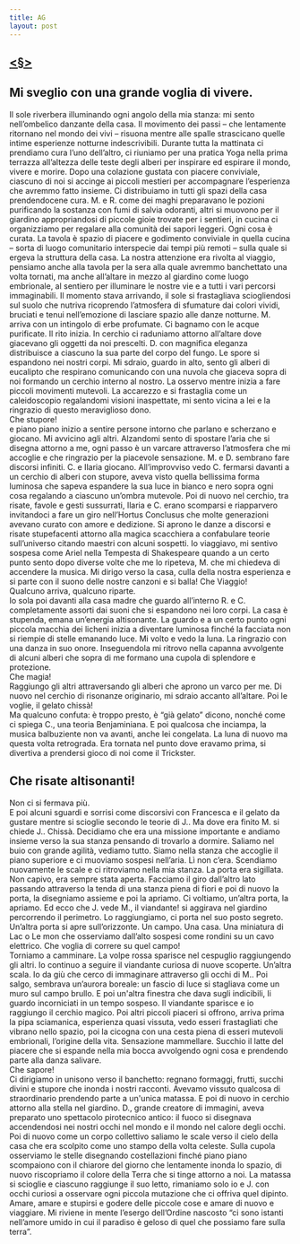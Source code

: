 ```yaml
---
title: AG
layout: post
---
```

## [<§>](https://indicibile.xyz)
## Mi sveglio con una grande voglia di vivere. 
Il sole riverbera illuminando ogni angolo della mia stanza: mi sento nell’ombelico danzante della casa. Il movimento dei passi – che lentamente ritornano nel mondo dei vivi – risuona mentre alle spalle strascicano quelle intime esperienze notturne indescrivibili. Durante tutta la mattinata ci prendiamo cura l’uno dell’altro, ci riuniamo per una pratica Yoga nella prima terrazza all’altezza delle teste degli alberi per inspirare ed espirare il mondo, vivere e morire. Dopo una colazione gustata con piacere conviviale, ciascuno di noi si accinge ai piccoli mestieri per accompagnare l’esperienza che avremmo fatto insieme. Ci distribuiamo in tutti gli spazi della casa prendendocene cura. M. e R. come dei maghi preparavano le pozioni purificando la sostanza con fumi di salvia odoranti, altri si muovono per il giardino appropriandosi di piccole gioie trovate per i sentieri, in cucina ci organizziamo per regalare alla comunità dei sapori leggeri. Ogni cosa è curata. La tavola è spazio di piacere e godimento conviviale in quella cucina – sorta di luogo comunitario interspecie dai tempi più remoti – sulla quale si ergeva la struttura della casa. La nostra attenzione era rivolta al viaggio, pensiamo anche alla tavola per la sera alla quale avremmo banchettato una volta tornati, ma anche all’altare in mezzo al giardino come luogo embrionale, al sentiero per illuminare le nostre vie e a tutti i vari percorsi immaginabili. 
Il momento stava arrivando, il sole si frastagliava sciogliendosi sul suolo che nutriva ricoprendo l’atmosfera di sfumature dai colori vividi, bruciati e tenui nell’emozione di lasciare spazio alle danze notturne. M. arriva con un intingolo di erbe profumate. Ci bagnamo con le acque purificate. Il rito inizia. In cerchio ci raduniamo attorno all’altare dove giacevano gli oggetti da noi prescelti. D. con magnifica eleganza distribuisce a ciascuno la sua parte del corpo del fungo. Le spore si espandono nei nostri corpi. Mi sdraio, guardo in alto, sento gli alberi di eucalipto che respirano comunicando con una nuvola che giaceva sopra di noi formando un cerchio interno al nostro. La osservo mentre inizia a fare piccoli movimenti mutevoli. La accarezzo e si frastaglia come un caleidoscopio regalandomi visioni inaspettate, mi sento vicina a lei e la ringrazio di questo meraviglioso dono.  
Che stupore!  
e piano piano inizio a sentire persone intorno che parlano e scherzano e giocano.  Mi avvicino agli altri. Alzandomi sento di spostare l’aria che si disegna attorno a me, ogni passo è un varcare attraverso l’atmosfera che mi accoglie e che ringrazio per la piacevole sensazione. M. e D. sembrano fare discorsi infiniti. C. e Ilaria giocano. All’improvviso vedo C. fermarsi davanti a un cerchio di alberi con stupore, aveva visto quella bellissima forma luminosa che sapeva espandere la sua luce in bianco e nero sopra ogni cosa regalando a ciascuno un’ombra mutevole. Poi di nuovo nel cerchio, tra risate, favole e gesti sussurrati, Ilaria e C. erano scomparsi e riapparvero invitandoci a fare un giro nell’Hortus Conclusus che molte generazioni avevano curato con amore e dedizione. Si aprono le danze a discorsi e risate stupefacenti attorno alla magica scacchiera a confabulare teorie sull’universo citando maestri con alcuni sospetti. Io viaggiavo, mi sentivo sospesa come Ariel nella Tempesta di Shakespeare quando a un certo punto sento dopo diverse volte che me lo ripeteva, M. che mi chiedeva di accendere la musica. Mi dirigo verso la casa, culla della nostra esperienza e si parte con il suono delle nostre canzoni e si balla! 
Che Viaggio!  
Qualcuno arriva, qualcuno riparte.  
Io sola poi davanti alla casa madre che guardo all’interno R. e C. completamente assorti dai suoni che si espandono nei loro corpi. La casa è stupenda, emana un’energia altisonante. La guardo e a un certo punto ogni piccola macchia dei licheni inizia a diventare luminosa finché la facciata non si riempie di stelle emanando luce. Mi volto e vedo la luna. La ringrazio con una danza in suo onore. Inseguendola mi ritrovo nella capanna avvolgente di alcuni alberi che sopra di me formano una cupola di splendore e protezione.  
Che magia!  
Raggiungo gli altri attraversando gli alberi che aprono un varco per me. Di nuovo nel cerchio di risonanze originario, mi sdraio accanto all’altare. 
Poi le voglie, il gelato chissà!  
Ma qualcuno confuta: è troppo presto, è “già gelato” dicono, nonché come ci spiega C., una teoria Benjaminiana. E poi qualcosa che inciampa, la musica balbuziente non va avanti, anche lei congelata. La luna di nuovo ma questa volta retrograda. Era tornata nel punto dove eravamo prima, si divertiva a prendersi gioco di noi come il Trickster.  
## Che risate altisonanti!  
Non ci si fermava più.  
E poi alcuni sguardi e sorrisi come discorsivi con Francesca e il gelato da gustare mentre si scioglie secondo le teorie di J.. Ma dove era finito M. si chiede J.. Chissà. Decidiamo che era una missione importante e andiamo insieme verso la sua stanza pensando di trovarlo a dormire. Saliamo nel buio con grande agilità, vediamo tutto. Siamo nella stanza che accoglie il piano superiore e ci muoviamo sospesi nell’aria. Lì non c’era. Scendiamo nuovamente le scale e ci ritroviamo nella mia stanza. La porta era sigillata. Non capivo, era sempre stata aperta. Facciamo il giro dall’altro lato passando attraverso la tenda di una stanza piena di fiori e poi di nuovo la porta, la disegniamo assieme e poi la apriamo. Ci voltiamo, un’altra porta, la apriamo. Ed ecco che J. vede M., il viandante! si aggirava nel giardino percorrendo il perimetro. Lo raggiungiamo, ci porta nel suo posto segreto. Un’altra porta si apre sull’orizzonte. Un campo. Una casa. Una miniatura di Lac o Le mon che osserviamo dall’alto sospesi come rondini su un cavo elettrico. Che voglia di correre su quel campo!  
Torniamo a camminare. La volpe rossa sparisce nel cespuglio raggiungendo gli altri. Io continuo a seguire il viandante curiosa di nuove scoperte. Un’altra scala. Io da giù che cerco di immaginare attraverso gli occhi di M.. Poi salgo, sembrava un’aurora boreale: un fascio di luce si stagliava come un muro sul campo brullo. E poi un'altra finestra che dava sugli indicibili, li guardo incorniciati in un tempo sospeso. Il viandante sparisce e io raggiungo il cerchio magico. Poi altri piccoli piaceri si offrono, arriva prima la pipa sciamanica, esperienza quasi vissuta, vedo esseri frastagliati che vibrano nello spazio, poi la cicogna con una cesta piena di esseri mutevoli embrionali, l’origine della vita. Sensazione mammellare. Succhio il latte del piacere che si espande nella mia bocca avvolgendo ogni cosa e prendendo parte alla danza salivare.  
Che sapore!  
Ci dirigiamo in unisono verso il banchetto: regnano formaggi, frutti, succhi divini e stupore che inonda i nostri racconti. Avevamo vissuto qualcosa di straordinario prendendo parte a un'unica matassa. E poi di nuovo in cerchio attorno alla stella nel giardino. D., grande creatore di immagini, aveva preparato uno spettacolo pirotecnico antico: il fuoco si disegnava accendendosi nei nostri occhi nel mondo e il mondo nel calore degli occhi. Poi di nuovo come un corpo collettivo saliamo le scale verso il cielo della casa che era scolpito come uno stampo della volta celeste. Sulla cupola osserviamo le stelle disegnando costellazioni finché piano piano scompaiono con il chiarore del giorno che lentamente inonda lo spazio, di nuovo riscopriamo il colore della Terra che si tinge attorno a noi. La matassa si scioglie e ciascuno raggiunge il suo letto, rimaniamo solo io e J. con occhi curiosi a osservare ogni piccola mutazione che ci offriva quel dipinto. Amare, amare e stupirsi e godere delle piccole cose e amare di nuovo e viaggiare. Mi riviene in mente l’esergo dell’Ordine nascosto “ci sono istanti nell’amore umido in cui il paradiso è geloso di quel che possiamo fare sulla terra”. 
